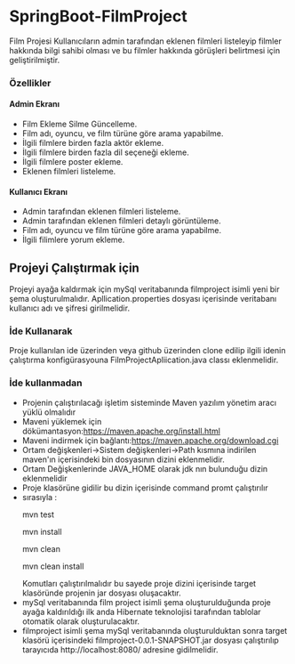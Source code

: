 # SpringBoot-FilmProject
Film Projesi Kullanıcıların admin tarafından eklenen filmleri listeleyip  filmler hakkında bilgi sahibi olması ve bu filmler hakkında görüşleri belirtmesi için geliştirilmiştir.
### Özellikler
#### Admin Ekranı
* Film Ekleme Silme Güncelleme.
* Film adı, oyuncu, ve film türüne göre arama yapabilme. 
* İlgili filmlere  birden fazla aktör ekleme.
* İlgili filmlere birden fazla dil seçeneği ekleme. 
* İlgili filmlere poster ekleme. 
* Eklenen filmleri listeleme.
#### Kullanıcı Ekranı
* Admin tarafından eklenen filmleri listeleme. 
* Admin tarafından eklenen filmleri detaylı görüntüleme. 
* Film adı, oyuncu ve film türüne göre arama yapabilme. 
* İlgili filimlere yorum ekleme. 

## Projeyi Çalıştırmak için 
 Projeyi ayağa kaldırmak için mySql veritabanında filmproject isimli yeni bir şema oluşturulmalıdır.
 Apllication.properties dosyası içerisinde veritabanı kullanıcı adı ve şifresi girilmelidir.
 ### İde Kullanarak 
  Proje kullanılan ide üzerinden veya github üzerinden clone edilip ilgili idenin çalıştırma konfigürasyouna FilmProjectApliication.java classı eklenmelidir.
 ### İde kullanmadan 
  * Projenin çalıştırılacağı işletim sisteminde Maven yazılım yönetim aracı yüklü olmalıdır
  * Maveni yüklemek için dökümantasyon:https://maven.apache.org/install.html
  * Maveni indirmek için bağlantı:https://maven.apache.org/download.cgi
  * Ortam değişkenleri->Sistem değişkenleri->Path kısmına indirilen maven'ın içerisindeki bin dosyasının dizini eklenmelidir. 
  * Ortam Değişkenlerinde JAVA_HOME olarak jdk nın bulunduğu dizin eklenmelidir
  * Proje klasörüne gidilir bu dizin içerisinde command promt çalıştırılır 
  * sırasıyla :
     <p> mvn test </p>
     <p> mvn install </p>
     <p> mvn clean </p>
     <p> mvn clean install</p>
       Komutları çalıştırılmalıdır bu sayede proje dizini içerisinde target klasöründe projenin jar dosyası oluşacaktır.
  * mySql veritabanında film project isimli şema oluşturulduğunda proje ayağa kaldırıldığı ilk anda Hibernate teknolojisi tarafından tablolar otomatik olarak oluşturulacaktır.
 * filmproject isimli şema mySql veritabanında oluşturulduktan sonra target klasörü içerisindeki filmproject-0.0.1-SNAPSHOT.jar dosyası çalıştırılıp tarayıcıda  http://localhost:8080/ adresine gidilmelidir.
